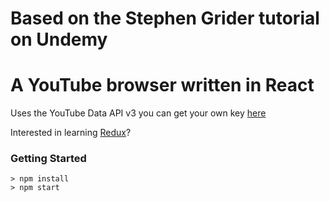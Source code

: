 # Based on the Stephen Grider tutorial on Undemy

# A YouTube browser written in React
Uses the YouTube Data API v3 you can get your own key [here](https://console.developers.google.com)

Interested in learning [Redux](https://www.udemy.com/react-redux/)?

### Getting Started

```
> npm install
> npm start
```

